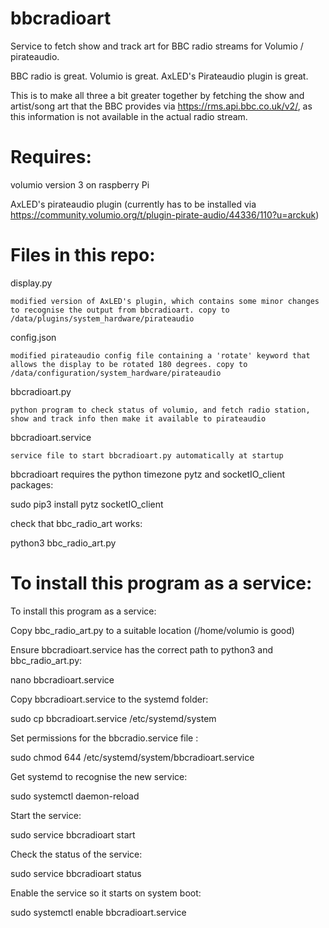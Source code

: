 # bbcradioart
Service to fetch show and track art for BBC radio streams for Volumio / pirateaudio.

BBC radio is great. Volumio is great. AxLED's Pirateaudio plugin is great.

This is to make all three a bit greater together by fetching the show and artist/song art that the BBC provides via https://rms.api.bbc.co.uk/v2/, as this information is not available in the actual radio stream.

# Requires:

  volumio version 3 on raspberry Pi

  AxLED's pirateaudio plugin (currently has to be installed via https://community.volumio.org/t/plugin-pirate-audio/44336/110?u=arckuk)
  
# Files in this repo:

  display.py
  
    modified version of AxLED's plugin, which contains some minor changes to recognise the output from bbcradioart. copy to /data/plugins/system_hardware/pirateaudio
    
  config.json
  
    modified pirateaudio config file containing a 'rotate' keyword that allows the display to be rotated 180 degrees. copy to /data/configuration/system_hardware/pirateaudio
  
  bbcradioart.py
  
    python program to check status of volumio, and fetch radio station, show and track info then make it available to pirateaudio
  
  bbcradioart.service
  
    service file to start bbcradioart.py automatically at startup 

bbcradioart requires the python timezone pytz and socketIO_client packages:

  sudo pip3 install pytz socketIO_client

check that bbc_radio_art works:

  python3 bbc_radio_art.py
  
# To install this program as a service:
To install this program as a service:

Copy bbc_radio_art.py to a suitable location (/home/volumio is good)

Ensure bbcradioart.service has the correct path to python3 and bbc_radio_art.py: 

nano bbcradioart.service

Copy bbcradioart.service to the systemd folder:

sudo cp bbcradioart.service /etc/systemd/system

Set permissions for the bbcradio.service file :

sudo chmod 644 /etc/systemd/system/bbcradioart.service

Get systemd to recognise the new service:

sudo systemctl daemon-reload

Start the service:

sudo service bbcradioart start

Check the status of the service:

sudo service bbcradioart status

Enable the service so it starts on system boot:

sudo systemctl enable bbcradioart.service
